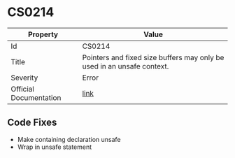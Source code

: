 # CS0214

| Property               | Value                                                                   |
| ---------------------- | ----------------------------------------------------------------------- |
| Id                     | CS0214                                                                  |
| Title                  | Pointers and fixed size buffers may only be used in an unsafe context\. |
| Severity               | Error                                                                   |
| Official Documentation | [link](http://docs.microsoft.com/en-us/dotnet/csharp/misc/cs0214)       |

## Code Fixes

* Make containing declaration unsafe
* Wrap in unsafe statement

